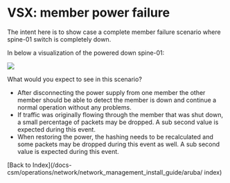 # VSX: member power failure


The intent here is to show case a complete member failure scenario where spine-01 switch is completely down. 

In below a visualization of the powered down spine-01:

![](/docs-csm/operations/network/network_management_install_guide/img/member_power_failure.png)
 
What would you expect to see in this scenario?

* After disconnecting the power supply from one member the other member should be able to detect the member is down and continue a normal operation without any problems.
* If traffic was originally flowing through the member that was shut down, a small percentage of packets may be dropped. A sub second value is expected during this event.
* When restoring the power, the hashing needs to be recalculated and some packets may be dropped during this event as well. A sub second value is expected during this event.

[Back to Index](/docs-csm/operations/network/network_management_install_guide/aruba/
index)
